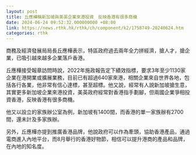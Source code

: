 ```yaml
---
layout: post
title: 丘應樺稱新加坡與美英企業來港投資　反映香港有很多商機
date: 2024-06-24 09:52:32.000000000 +08:00
link: https://news.rthk.hk/rthk/ch/component/k2/1758749-20240624.htm
categories: rthk
---
```


商務及經濟發展局局長丘應樺表示，特區政府過去兩年全力拼經濟，搶人才，搶企業，已吸引越來越多企業落戶香港。

丘應樺接受報章訪問時說，2022年施政報告定下績效指標，要求3年至少1130家企業在港開業或擴展業務，目前已有超過640家來港，相關企業來自世界各地，包括各行各業，他非常有信心達標，甚至超標。他又說，經常有人說新加坡搶生意，其實更多新加坡企業來港投資，美英政府經常對香港指手劃腳，但兩國企業爭相投資香港，反映香港有很多商機。

他又以設立的家族辦公室為例，新加坡有1400間，而香港的單一家族辦有2700間，還未計及多家族辦。

另外，丘應樺亦提到推廣香港品牌，他說政府可以作為牽頭，協助香港產品，通過電商進入內地平台，而8月舉行的香港好物節，相信可以提升港商的產品和品牌，在內地的知名度。
